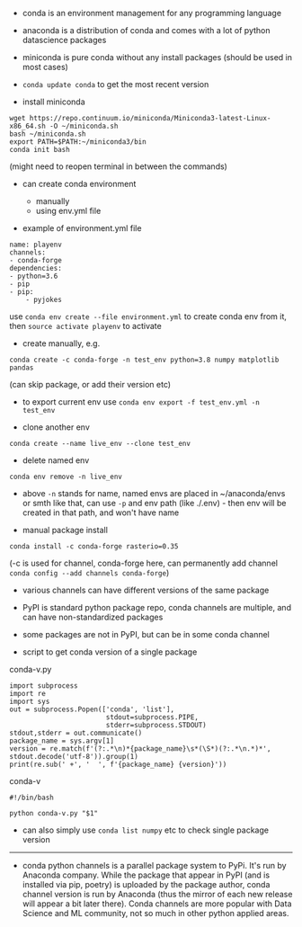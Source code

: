 * conda is an environment management for any programming language

* anaconda is a distribution of conda and comes with a lot of python datascience packages

* miniconda is pure conda without any install packages (should be used in most cases)

* ```conda update conda``` to get the most recent version

* install miniconda

```
wget https://repo.continuum.io/miniconda/Miniconda3-latest-Linux-x86_64.sh -O ~/miniconda.sh
bash ~/miniconda.sh
export PATH=$PATH:~/miniconda3/bin
conda init bash
```

(might need to reopen terminal in between the commands)


* can create conda environment 
	- manually
	- using env.yml file

* example of environment.yml file

```
name: playenv
channels:
- conda-forge
dependencies:
- python=3.6
- pip
- pip:
    - pyjokes
```

use ```conda env create --file environment.yml``` to create conda env from it, 
then ```source activate playenv``` to activate 


* create manually, e.g.

```
conda create -c conda-forge -n test_env python=3.8 numpy matplotlib pandas
```

(can skip package, or add their version etc)


* to export current env use ```conda env export -f test_env.yml -n test_env```

* clone another env 

```
conda create --name live_env --clone test_env
```

* delete named env

```
conda env remove -n live_env
```

* above ```-n``` stands for name, named envs are placed in ~/anaconda/envs or smth like that, 
can use ```-p``` and env path (like ./.env) - then env will be created in that path, and won't have name

* manual package install
```
conda install -c conda-forge rasterio=0.35
``` 
(-c is used for channel, conda-forge here, can permanently add channel ```conda config --add channels conda-forge```)

* various channels can have different versions of the same package
* PyPI is standard python package repo, conda channels are multiple, and can have non-standardized packages
* some packages are not in PyPI, but can be in some conda channel


* script to get conda version of a single package

conda-v.py

```
import subprocess
import re
import sys
out = subprocess.Popen(['conda', 'list'], 
                        stdout=subprocess.PIPE, 
                        stderr=subprocess.STDOUT)
stdout,stderr = out.communicate()
package_name = sys.argv[1]
version = re.match(f'(?:.*\n)*{package_name}\s*(\S*)(?:.*\n.*)*', stdout.decode('utf-8')).group(1)
print(re.sub(' +', '  ', f'{package_name} {version}'))
```

conda-v

```
#!/bin/bash

python conda-v.py "$1"
```

* can also simply use ```conda list numpy``` etc to check single package version


---------------------------------


* conda python channels is a parallel package system to PyPi. It's run by Anaconda company.
While the package that appear in PyPI (and is installed via pip, poetry) is uploaded by the package author, 
conda channel version is run by Anaconda (thus the mirror of each new release will appear a bit later there).
Conda channels are more popular with Data Science and ML community, not so much in other python applied areas.
